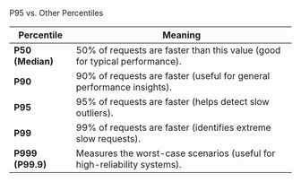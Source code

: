 P95 vs. Other Percentiles

| Percentile       | Meaning                                                                    |
| ---------------- | -------------------------------------------------------------------------- |
| **P50 (Median)** | 50% of requests are faster than this value (good for typical performance). |
| **P90**          | 90% of requests are faster (useful for general performance insights).      |
| **P95**          | 95% of requests are faster (helps detect slow outliers).                   |
| **P99**          | 99% of requests are faster (identifies extreme slow requests).             |
| **P999 (P99.9)** | Measures the worst-case scenarios (useful for high-reliability systems).   |

